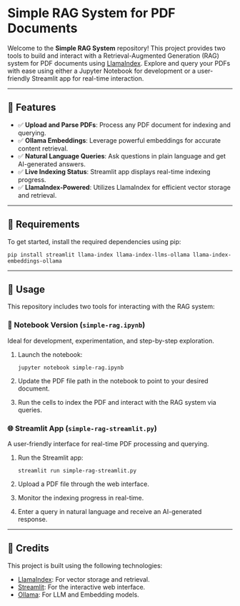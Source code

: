 Simple RAG System for PDF Documents
===================================

Welcome to the **Simple RAG System** repository! This project provides two tools to build and interact with a Retrieval-Augmented Generation (RAG) system for PDF documents using [LlamaIndex](https://www.llamaindex.ai/). Explore and query your PDFs with ease using either a Jupyter Notebook for development or a user-friendly Streamlit app for real-time interaction.

* * * * *

📂 Features
-----------

-   ✅ **Upload and Parse PDFs**: Process any PDF document for indexing and querying.
-   ✅ **Ollama Embeddings**: Leverage powerful embeddings for accurate content retrieval.
-   ✅ **Natural Language Queries**: Ask questions in plain language and get AI-generated answers.
-   ✅ **Live Indexing Status**: Streamlit app displays real-time indexing progress.
-   ✅ **LlamaIndex-Powered**: Utilizes LlamaIndex for efficient vector storage and retrieval.

* * * * *

🔧 Requirements
---------------

To get started, install the required dependencies using pip:

```
pip install streamlit llama-index llama-index-llms-ollama llama-index-embeddings-ollama

```

* * * * *

🚀 Usage
--------

This repository includes two tools for interacting with the RAG system:

### 🔬 Notebook Version (`simple-rag.ipynb`)

Ideal for development, experimentation, and step-by-step exploration.

1.  Launch the notebook:

    ```
    jupyter notebook simple-rag.ipynb

    ```

2.  Update the PDF file path in the notebook to point to your desired document.
3.  Run the cells to index the PDF and interact with the RAG system via queries.

### 🌐 Streamlit App (`simple-rag-streamlit.py`)

A user-friendly interface for real-time PDF processing and querying.

1.  Run the Streamlit app:

    ```
    streamlit run simple-rag-streamlit.py

    ```

2.  Upload a PDF file through the web interface.
3.  Monitor the indexing progress in real-time.
4.  Enter a query in natural language and receive an AI-generated response.

* * * * *

🧠 Credits
----------

This project is built using the following technologies:

-   [LlamaIndex](https://www.llamaindex.ai/): For vector storage and retrieval.
-   [Streamlit](https://streamlit.io/): For the interactive web interface.
-   [Ollama](https://ollama.com/): For LLM and Embedding models.
